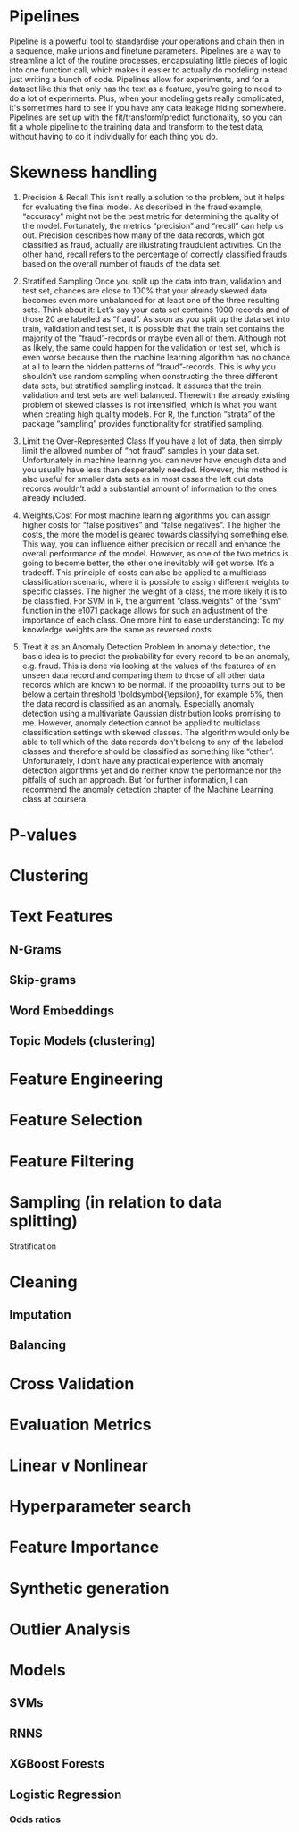 # Pipelines
Pipeline is a powerful tool to standardise your operations and chain then in a sequence, make unions and finetune parameters.
Pipelines are a way to streamline a lot of the routine processes, encapsulating little pieces of logic into one function call, which makes it easier to actually do modeling instead just writing a bunch of code. Pipelines allow for experiments, and for a dataset like this that only has the text as a feature, you're going to need to do a lot of experiments. Plus, when your modeling gets really complicated, it's sometimes hard to see if you have any data leakage hiding somewhere. Pipelines are set up with the fit/transform/predict functionality, so you can fit a whole pipeline to the training data and transform to the test data, without having to do it individually for each thing you do. 

# Skewness handling
1. Precision & Recall
This isn’t really a solution to the problem, but it helps for evaluating the final model. As described in the fraud example, “accuracy” might not be the best metric for determining the quality of the model. Fortunately, the metrics “precision” and “recall” can help us out. Precision describes how many of the data records, which got classified as fraud, actually are illustrating fraudulent activities. On the other hand, recall refers to the percentage of correctly classified frauds based on the overall number of frauds of the data set.

2. Stratified Sampling
Once you split up the data into train, validation and test set, chances are close to 100% that your already skewed data becomes even more unbalanced for at least one of the three resulting sets. Think about it: Let’s say your data set contains 1000 records and of those 20 are labelled as “fraud”. As soon as you split up the data set into train, validation and test set, it is possible that the train set contains the majority of the “fraud”-records or maybe even all of them. Although not as likely, the same could happen for the validation or test set, which is even worse because then the machine learning algorithm has no chance at all to learn the hidden patterns of “fraud”-records. This is why you shouldn’t use random sampling when constructing the three different data sets, but stratified sampling instead. It assures that the train, validation and test sets are well balanced. Therewith the already existing problem of skewed classes is not intensified, which is what you want when creating high quality models. For R, the function “strata” of the package “sampling” provides functionality for stratified sampling.

3. Limit the Over-Represented Class
If you have a lot of data, then simply limit the allowed number of “not fraud” samples in your data set. Unfortunately in machine learning you can never have enough data and you usually have less than desperately needed. However, this method is also useful for smaller data sets as in most cases the left out data records wouldn’t add a substantial amount of information to the ones already included.

4. Weights/Cost
For most machine learning algorithms you can assign higher costs for “false positives” and “false negatives”. The higher the costs, the more the model is geared towards classifying something else. This way, you can influence either precision or recall and enhance the overall performance of the model. However, as one of the two metrics is going to become better, the other one inevitably will get worse. It’s a tradeoff. This principle of costs can also be applied to a multiclass classification scenario, where it is possible to assign different weights to specific classes. The higher the weight of a class, the more likely it is to be classified. For SVM in R, the argument “class.weights” of the “svm” function in the e1071 package allows for such an adjustment of the importance of each class. One more hint to ease understanding: To my knowledge weights are the same as reversed costs.

5. Treat it as an Anomaly Detection Problem
In anomaly detection, the basic idea is to predict the probability for every record to be an anomaly, e.g. fraud. This is done via looking at the values of the features of an unseen data record and comparing them to those of all other data records which are known to be normal. If the probability turns out to be below a certain threshold \boldsymbol{\epsilon}, for example 5%, then the data record is classified as an anomaly. Especially anomaly detection using a multivariate Gaussian distribution looks promising to me. However, anomaly detection cannot be applied to multiclass classification settings with skewed classes. The algorithm would only be able to tell which of the data records don’t belong to any of the labeled classes and therefore should be classified as something like “other”. Unfortunately, I don’t have any practical experience with anomaly detection algorithms yet and do neither know the performance nor the pitfalls of such an approach. But for further information, I can recommend the anomaly detection chapter of the Machine Learning class at coursera.

# P-values

# Clustering

# Text Features
## N-Grams
## Skip-grams
## Word Embeddings
## Topic Models (clustering)

# Feature Engineering

# Feature Selection

# Feature Filtering

# Sampling (in relation to data splitting)
Stratification

# Cleaning
## Imputation
## Balancing

# Cross Validation

# Evaluation Metrics

# Linear v Nonlinear

# Hyperparameter search

# Feature Importance

# Synthetic generation

# Outlier Analysis

# Models
## SVMs 
## RNNS
## XGBoost Forests
## Logistic Regression
### Odds ratios
